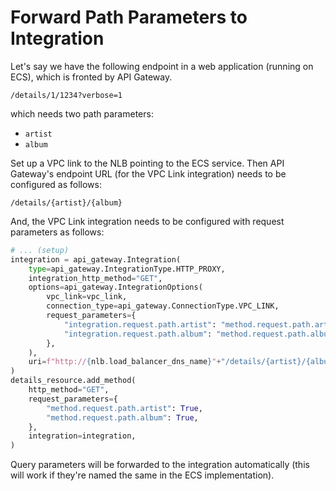 # Forward Path Parameters to Integration

Let's say we have the following endpoint in a web application (running on ECS),
which is fronted by API Gateway.

```
/details/1/1234?verbose=1
```

which needs two path parameters:

- `artist`
- `album`

Set up a VPC link to the NLB pointing to the ECS service. Then API Gateway's
endpoint URL (for the VPC Link integration) needs to be configured as follows:

```
/details/{artist}/{album}
```

And, the VPC Link integration needs to be configured with request parameters as
follows:

```python
# ... (setup)
integration = api_gateway.Integration(
    type=api_gateway.IntegrationType.HTTP_PROXY,
    integration_http_method="GET",
    options=api_gateway.IntegrationOptions(
        vpc_link=vpc_link,
        connection_type=api_gateway.ConnectionType.VPC_LINK,
        request_parameters={
            "integration.request.path.artist": "method.request.path.artist",
            "integration.request.path.album": "method.request.path.album",
        },
    ),
    uri=f"http://{nlb.load_balancer_dns_name}"+"/details/{artist}/{album}",
)
details_resource.add_method(
    http_method="GET",
    request_parameters={
        "method.request.path.artist": True,
        "method.request.path.album": True,
    },
    integration=integration,
)
```

Query parameters will be forwarded to the integration automatically (this will
work if they're named the same in the ECS implementation).
